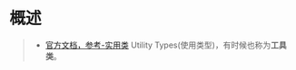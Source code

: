 # 概述

> - [官方文档，参考-实用类](https://www.typescriptlang.org/docs/handbook/utility-types.html)
>   Utility Types(使用类型)，有时候也称为**工具类**。
